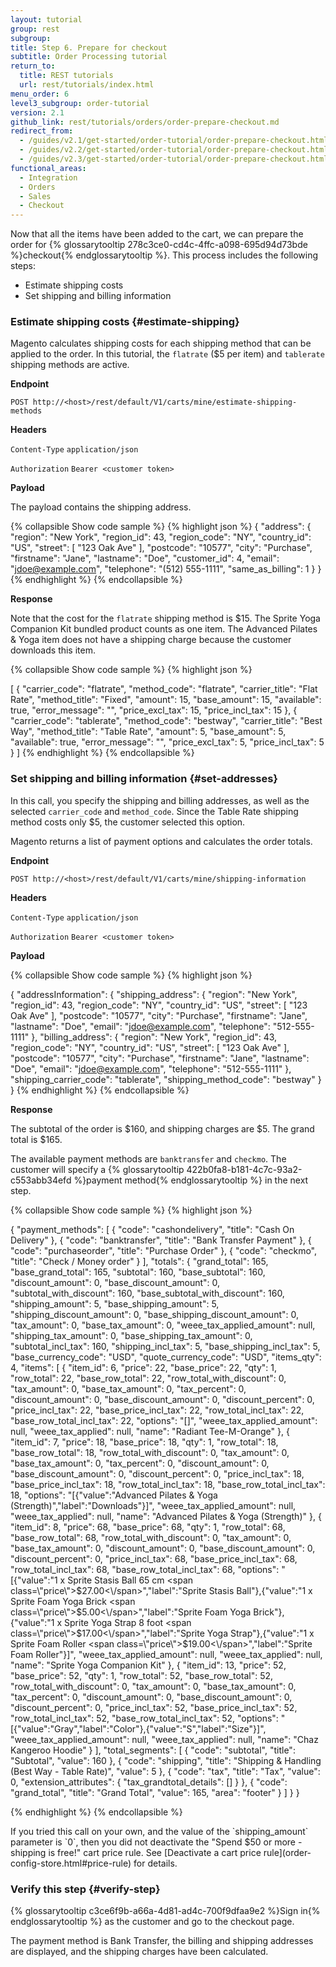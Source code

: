 ```yaml
---
layout: tutorial
group: rest
subgroup:
title: Step 6. Prepare for checkout
subtitle: Order Processing tutorial
return_to:
  title: REST tutorials
  url: rest/tutorials/index.html
menu_order: 6
level3_subgroup: order-tutorial
version: 2.1
github_link: rest/tutorials/orders/order-prepare-checkout.md
redirect_from:
  - /guides/v2.1/get-started/order-tutorial/order-prepare-checkout.html
  - /guides/v2.2/get-started/order-tutorial/order-prepare-checkout.html
  - /guides/v2.3/get-started/order-tutorial/order-prepare-checkout.html
functional_areas:
  - Integration
  - Orders
  - Sales
  - Checkout
---
```


Now that all the items have been added to the cart, we can prepare the order for {% glossarytooltip 278c3ce0-cd4c-4ffc-a098-695d94d73bde %}checkout{% endglossarytooltip %}. This process includes the following steps:

* Estimate shipping costs
* Set shipping and billing information

### Estimate shipping costs {#estimate-shipping}

Magento calculates shipping costs for each shipping method that can be applied to the order. In this tutorial, the `flatrate` ($5 per item) and `tablerate` shipping methods are active.

**Endpoint**

`POST http://<host>/rest/default/V1/carts/mine/estimate-shipping-methods`

**Headers**

`Content-Type` `application/json`

`Authorization` `Bearer <customer token>`

**Payload**

The payload contains the shipping address.

{% collapsible Show code sample %}
{% highlight json %}
{  "address": {
      "region": "New York",
      "region_id": 43,
      "region_code": "NY",
      "country_id": "US",
      "street": [
        "123 Oak Ave"
        ],
      "postcode": "10577",
      "city": "Purchase",
      "firstname": "Jane",
      "lastname": "Doe",
      "customer_id": 4,
      "email": "jdoe@example.com",
      "telephone": "(512) 555-1111",
      "same_as_billing": 1
  }
}
{% endhighlight %}
{% endcollapsible %}

**Response**

Note that the cost for the `flatrate` shipping method is $15. The Sprite Yoga Companion Kit bundled product counts as one item. The Advanced Pilates & Yoga item does not have a shipping charge because the customer downloads this item.

{% collapsible Show code sample %}
{% highlight json %}

[
    {
        "carrier_code": "flatrate",
        "method_code": "flatrate",
        "carrier_title": "Flat Rate",
        "method_title": "Fixed",
        "amount": 15,
        "base_amount": 15,
        "available": true,
        "error_message": "",
        "price_excl_tax": 15,
        "price_incl_tax": 15
    },
    {
        "carrier_code": "tablerate",
        "method_code": "bestway",
        "carrier_title": "Best Way",
        "method_title": "Table Rate",
        "amount": 5,
        "base_amount": 5,
        "available": true,
        "error_message": "",
        "price_excl_tax": 5,
        "price_incl_tax": 5
    }
]
{% endhighlight %}
{% endcollapsible %}


### Set shipping and billing information {#set-addresses}

In this call, you specify the shipping and billing addresses, as well as the selected `carrier_code` and `method_code`. Since the Table Rate shipping method costs only $5, the customer selected this option.

Magento returns a list of payment options and calculates the order totals.

**Endpoint**

`POST http://<host>/rest/default/V1/carts/mine/shipping-information`

**Headers**

`Content-Type` `application/json`

`Authorization` `Bearer <customer token>`

**Payload**

{% collapsible Show code sample %}
{% highlight json %}

{  "addressInformation": {
	  "shipping_address": {
       "region": "New York",
       "region_id": 43,
       "region_code": "NY",
       "country_id": "US",
       "street": [
      "123 Oak Ave"
    ],
    "postcode": "10577",
    "city": "Purchase",
    "firstname": "Jane",
    "lastname": "Doe",
    "email": "jdoe@example.com",
    "telephone": "512-555-1111"
  },
  "billing_address": {
  	"region": "New York",
    "region_id": 43,
    "region_code": "NY",
    "country_id": "US",
    "street": [
      "123 Oak Ave"
    ],
    "postcode": "10577",
    "city": "Purchase",
    "firstname": "Jane",
    "lastname": "Doe",
    "email": "jdoe@example.com",
    "telephone": "512-555-1111"
  },
  "shipping_carrier_code": "tablerate",
  "shipping_method_code": "bestway"
  }
}
{% endhighlight %}
{% endcollapsible %}

**Response**

The subtotal of the order is $160, and shipping charges are $5. The grand total is $165.

The available payment methods are `banktransfer` and `checkmo`. The customer will specify a {% glossarytooltip 422b0fa8-b181-4c7c-93a2-c553abb34efd %}payment method{% endglossarytooltip %} in the next step.

{% collapsible Show code sample %}
{% highlight json %}

{
    "payment_methods": [
        {
            "code": "cashondelivery",
            "title": "Cash On Delivery"
        },
        {
            "code": "banktransfer",
            "title": "Bank Transfer Payment"
        },
        {
            "code": "purchaseorder",
            "title": "Purchase Order"
        },
        {
            "code": "checkmo",
            "title": "Check / Money order"
        }
    ],
    "totals": {
        "grand_total": 165,
        "base_grand_total": 165,
        "subtotal": 160,
        "base_subtotal": 160,
        "discount_amount": 0,
        "base_discount_amount": 0,
        "subtotal_with_discount": 160,
        "base_subtotal_with_discount": 160,
        "shipping_amount": 5,
        "base_shipping_amount": 5,
        "shipping_discount_amount": 0,
        "base_shipping_discount_amount": 0,
        "tax_amount": 0,
        "base_tax_amount": 0,
        "weee_tax_applied_amount": null,
        "shipping_tax_amount": 0,
        "base_shipping_tax_amount": 0,
        "subtotal_incl_tax": 160,
        "shipping_incl_tax": 5,
        "base_shipping_incl_tax": 5,
        "base_currency_code": "USD",
        "quote_currency_code": "USD",
        "items_qty": 4,
        "items": [
            {
                "item_id": 6,
                "price": 22,
                "base_price": 22,
                "qty": 1,
                "row_total": 22,
                "base_row_total": 22,
                "row_total_with_discount": 0,
                "tax_amount": 0,
                "base_tax_amount": 0,
                "tax_percent": 0,
                "discount_amount": 0,
                "base_discount_amount": 0,
                "discount_percent": 0,
                "price_incl_tax": 22,
                "base_price_incl_tax": 22,
                "row_total_incl_tax": 22,
                "base_row_total_incl_tax": 22,
                "options": "[]",
                "weee_tax_applied_amount": null,
                "weee_tax_applied": null,
                "name": "Radiant Tee-M-Orange"
            },
            {
                "item_id": 7,
                "price": 18,
                "base_price": 18,
                "qty": 1,
                "row_total": 18,
                "base_row_total": 18,
                "row_total_with_discount": 0,
                "tax_amount": 0,
                "base_tax_amount": 0,
                "tax_percent": 0,
                "discount_amount": 0,
                "base_discount_amount": 0,
                "discount_percent": 0,
                "price_incl_tax": 18,
                "base_price_incl_tax": 18,
                "row_total_incl_tax": 18,
                "base_row_total_incl_tax": 18,
                "options": "[{\"value\":\"Advanced Pilates & Yoga (Strength)\",\"label\":\"Downloads\"}]",
                "weee_tax_applied_amount": null,
                "weee_tax_applied": null,
                "name": "Advanced Pilates & Yoga (Strength)"
            },
            {
                "item_id": 8,
                "price": 68,
                "base_price": 68,
                "qty": 1,
                "row_total": 68,
                "base_row_total": 68,
                "row_total_with_discount": 0,
                "tax_amount": 0,
                "base_tax_amount": 0,
                "discount_amount": 0,
                "base_discount_amount": 0,
                "discount_percent": 0,
                "price_incl_tax": 68,
                "base_price_incl_tax": 68,
                "row_total_incl_tax": 68,
                "base_row_total_incl_tax": 68,
                "options": "[{\"value\":\"1 x Sprite Stasis Ball 65 cm <span class=\\\"price\\\">$27.00<\\/span>\",\"label\":\"Sprite Stasis Ball\"},{\"value\":\"1 x Sprite Foam Yoga Brick <span class=\\\"price\\\">$5.00<\\/span>\",\"label\":\"Sprite Foam Yoga Brick\"},{\"value\":\"1 x Sprite Yoga Strap 8 foot <span class=\\\"price\\\">$17.00<\\/span>\",\"label\":\"Sprite Yoga Strap\"},{\"value\":\"1 x Sprite Foam Roller <span class=\\\"price\\\">$19.00<\\/span>\",\"label\":\"Sprite Foam Roller\"}]",
                "weee_tax_applied_amount": null,
                "weee_tax_applied": null,
                "name": "Sprite Yoga Companion Kit"
            },
            {
                "item_id": 13,
                "price": 52,
                "base_price": 52,
                "qty": 1,
                "row_total": 52,
                "base_row_total": 52,
                "row_total_with_discount": 0,
                "tax_amount": 0,
                "base_tax_amount": 0,
                "tax_percent": 0,
                "discount_amount": 0,
                "base_discount_amount": 0,
                "discount_percent": 0,
                "price_incl_tax": 52,
                "base_price_incl_tax": 52,
                "row_total_incl_tax": 52,
                "base_row_total_incl_tax": 52,
                "options": "[{\"value\":\"Gray\",\"label\":\"Color\"},{\"value\":\"S\",\"label\":\"Size\"}]",
                "weee_tax_applied_amount": null,
                "weee_tax_applied": null,
                "name": "Chaz Kangeroo Hoodie"
            }
        ],
        "total_segments": [
            {
                "code": "subtotal",
                "title": "Subtotal",
                "value": 160
            },
            {
                "code": "shipping",
                "title": "Shipping & Handling (Best Way - Table Rate)",
                "value": 5
            },
            {
                "code": "tax",
                "title": "Tax",
                "value": 0,
                "extension_attributes": {
                    "tax_grandtotal_details": []
                }
            },
            {
                "code": "grand_total",
                "title": "Grand Total",
                "value": 165,
                "area": "footer"
            }
        ]
    }
}

{% endhighlight %}
{% endcollapsible %}


<div class="bs-callout bs-callout-info" id="info" markdown="1">
If you tried this call on your own, and the value of the `shipping_amount` parameter is `0`, then you did not deactivate the "Spend $50 or more - shipping is free!" cart price rule. See [Deactivate a cart price rule](order-config-store.html#price-rule) for details.
</div>

### Verify this step {#verify-step}

{% glossarytooltip c3ce6f9b-a66a-4d81-ad4c-700f9dfaa9e2 %}Sign in{% endglossarytooltip %} as the customer and go to the checkout page.

The payment method is Bank Transfer, the billing and shipping addresses are displayed, and the shipping charges have been calculated.

